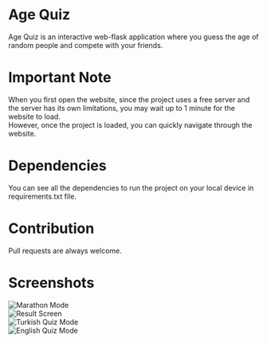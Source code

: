# Age Quiz
Age Quiz is an interactive web-flask application where you guess the age of random people and compete with your friends.

# Important Note
When you first open the website, since the project uses a free server and the server has its own limitations, you may wait up to 1 minute for the website to load.<br>However, once the project is loaded, you can quickly navigate through the website.

# Dependencies
You can see all the dependencies to run the project on your local device in requirements.txt file.

# Contribution
Pull requests are always welcome.

# Screenshots
![Marathon Mode]([https://github.com/krefikk/Age-Quiz/blob/main/img/agequiz3.PNG])<br>
![Result Screen]([https://github.com/krefikk/Age-Quiz/blob/main/img/agequiz4.PNG])<br>
![Turkish Quiz Mode]([https://github.com/krefikk/Age-Quiz/blob/main/img/agequiz1.PNG])<br>
![English Quiz Mode]([https://github.com/krefikk/Age-Quiz/blob/main/img/agequiz2.PNG])<br>
